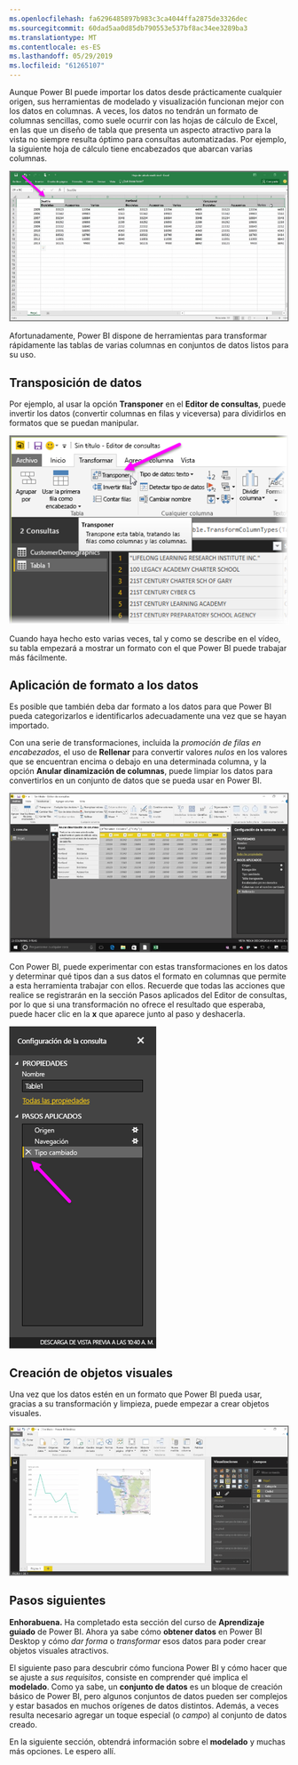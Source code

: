 ```yaml
---
ms.openlocfilehash: fa6296485897b983c3ca4044ffa2875de3326dec
ms.sourcegitcommit: 60dad5aa0d85db790553e537bf8ac34ee3289ba3
ms.translationtype: MT
ms.contentlocale: es-ES
ms.lasthandoff: 05/29/2019
ms.locfileid: "61265107"
---
```

Aunque Power BI puede importar los datos desde prácticamente cualquier origen, sus herramientas de modelado y visualización funcionan mejor con los datos en columnas. A veces, los datos no tendrán un formato de columnas sencillas, como suele ocurrir con las hojas de cálculo de Excel, en las que un diseño de tabla que presenta un aspecto atractivo para la vista no siempre resulta óptimo para consultas automatizadas. Por ejemplo, la siguiente hoja de cálculo tiene encabezados que abarcan varias columnas.

![](media/1-5-cleaning-irregular-data/1-5_1.png)

Afortunadamente, Power BI dispone de herramientas para transformar rápidamente las tablas de varias columnas en conjuntos de datos listos para su uso.

## <a name="transpose-data"></a>Transposición de datos
Por ejemplo, al usar la opción **Transponer** en el **Editor de consultas**, puede invertir los datos (convertir columnas en filas y viceversa) para dividirlos en formatos que se puedan manipular.

![](media/1-5-cleaning-irregular-data/1-5_2.png)

Cuando haya hecho esto varias veces, tal y como se describe en el vídeo, su tabla empezará a mostrar un formato con el que Power BI puede trabajar más fácilmente.

## <a name="format-data"></a>Aplicación de formato a los datos
Es posible que también deba dar formato a los datos para que Power BI pueda categorizarlos e identificarlos adecuadamente una vez que se hayan importado.

Con una serie de transformaciones, incluida la *promoción de filas en encabezados*, el uso de **Rellenar** para convertir valores *nulos* en los valores que se encuentran encima o debajo en una determinada columna, y la opción **Anular dinamización de columnas**, puede limpiar los datos para convertirlos en un conjunto de datos que se pueda usar en Power BI.

![](media/1-5-cleaning-irregular-data/1-5_3.png)

Con Power BI, puede experimentar con estas transformaciones en los datos y determinar qué tipos dan a sus datos el formato en columnas que permite a esta herramienta trabajar con ellos. Recuerde que todas las acciones que realice se registrarán en la sección Pasos aplicados del Editor de consultas, por lo que si una transformación no ofrece el resultado que esperaba, puede hacer clic en la **x** que aparece junto al paso y deshacerla.

![](media/1-5-cleaning-irregular-data/1-5_5.png)

## <a name="create-visuals"></a>Creación de objetos visuales
Una vez que los datos estén en un formato que Power BI pueda usar, gracias a su transformación y limpieza, puede empezar a crear objetos visuales.

![](media/1-5-cleaning-irregular-data/1-5_4.png)

## <a name="next-steps"></a>Pasos siguientes
**Enhorabuena.** Ha completado esta sección del curso de **Aprendizaje guiado** de Power BI. Ahora ya sabe cómo **obtener datos** en Power BI Desktop y cómo *dar forma* o *transformar* esos datos para poder crear objetos visuales atractivos.

El siguiente paso para descubrir cómo funciona Power BI y cómo hacer que se ajuste a *sus requisitos*, consiste en comprender qué implica el **modelado**. Como ya sabe, un **conjunto de datos** es un bloque de creación básico de Power BI, pero algunos conjuntos de datos pueden ser complejos y estar basados en muchos orígenes de datos distintos. Además, a veces resulta necesario agregar un toque especial (o *campo*) al conjunto de datos creado.

En la siguiente sección, obtendrá información sobre el **modelado** y muchas más opciones. Le espero allí.

